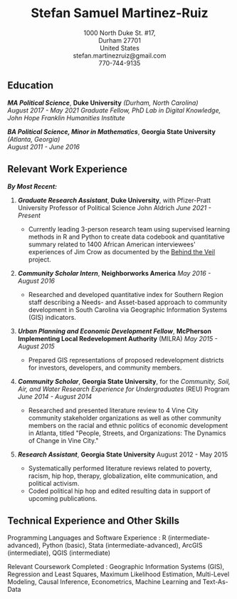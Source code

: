 
#  <div align="center"> Stefan Samuel Martinez-Ruiz </div> 



<div align="center">1000 North Duke St. #17, </div>
<div align="center">Durham 27701     </div>                     
<div align="center">United States     </div>                    
<div align="center">stefan.martinezruiz@gmail.com         </div>                         
<div align="center">770-744-9135               </div>                                              

Education
---------

***MA Political Science***, **Duke University** *(Durham, North Carolina)*          
*August 2017 - May 2021*
*Graduate Fellow, PhD Lab in Digital Knowledge, John Hope Franklin Humanities Institute*


***BA Political Science, Minor in Mathematics***, **Georgia State University** *(Atlanta, Georgia)*          
*August 2011 - June 2016*

Relevant Work Experience 
----------

***By Most Recent:***

 1. ***Graduate Research Assistant***, **Duke University**, with Pfizer-Pratt University Professor of Political Science John Aldrich
*June 2021 - Present*

    * Currently leading 3-person research team using supervised learning methods in R and Python to create data codebook and quantitative summary related to 1400 African American interviewees' experiences of Jim Crow as documented by the [Behind the Veil](https://www.loc.gov/folklife/civilrights/survey/view_collection.php?coll_id=875) project.

 3. ***Community Scholar Intern***, **Neighborworks America**
*May 2016 - August 2016*

    * Researched and developed quantitative index for Southern Region staff describing a Needs- and Asset-based approach to community development in South Carolina via Geographic Information Systems (GIS) indicators.

 4. ***Urban Planning and Economic Development Fellow***, **McPherson Implementing Local Redevelopment Authority** (MILRA)
*May 2015 - August 2015*

	- Prepared GIS representations of proposed redevelopment districts for investors, developers, and community members.


 6. ***Community Scholar***,  **Georgia State University**, for the *Community, Soil, Air, and Water Research Experience for Undergraduates* (REU) Program   
*June 2014 - August 2014*

    * Researched and presented literature review to 4 Vine City community stakeholder organizations as well as other community members on the racial and ethnic politics of economic development in Atlanta, titled "People, Streets, and Organizations: The Dynamics of Change in Vine City."

7. ***Research Assistant***, **Georgia State University**
August 2012 - May 2015

	-  Systematically performed literature reviews related to poverty, racism, hip hop, therapy, globalization, elite communication, and political activism.
	- Coded political hip hop and edited resulting data in support of upcoming publications.

Technical Experience and Other Skills
--------------------

Programming Languages  and Software Experience
:   R (intermediate-advanced), Python (basic), Stata (intermediate-advanced), ArcGIS (intermediate), QGIS (intermediate)

Relevant Coursework Completed
: Geographic Information Systems (GIS), Regression and Least Squares, Maximum Likelihood Estimation, Multi-Level Modeling, Causal Inference, Econometrics, Machine Learning and Text-As-Data








<!-- ### Footer

Last updated: May 2013 -->


